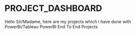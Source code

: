 # PROJECT_DASHBOARD
Hello Sir/Madame, here are my projects which i have done with PowerBi/Tableau
PowerBI End To End Projects
